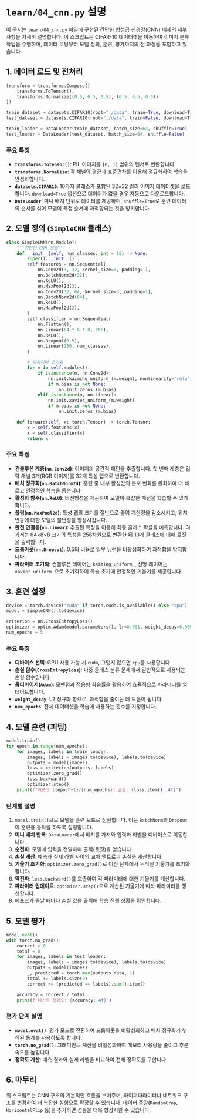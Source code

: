 # `learn/04_cnn.py` 설명

이 문서는 `learn/04_cnn.py` 파일에 구현된 간단한 합성곱 신경망(CNN) 예제의 세부 사항을 자세히 설명합니다. 이 스크립트는 CIFAR-10 데이터셋을 이용하여 이미지 분류 작업을 수행하며, 데이터 로딩부터 모델 정의, 훈련, 평가까지의 전 과정을 포함하고 있습니다.

## 1. 데이터 로드 및 전처리

```python
transform = transforms.Compose([
    transforms.ToTensor(),
    transforms.Normalize((0.5, 0.5, 0.5), (0.5, 0.5, 0.5))
])

train_dataset = datasets.CIFAR10(root="./data", train=True, download=True, transform=transform)
test_dataset = datasets.CIFAR10(root="./data", train=False, download=True, transform=transform)

train_loader = DataLoader(train_dataset, batch_size=64, shuffle=True)
test_loader = DataLoader(test_dataset, batch_size=64, shuffle=False)
```

### 주요 특징
- **`transforms.ToTensor()`**: PIL 이미지를 `[0, 1]` 범위의 텐서로 변환합니다.
- **`transforms.Normalize`**: 각 채널의 평균과 표준편차를 이용해 정규화하여 학습을 안정화합니다.
- **`datasets.CIFAR10`**: 10가지 클래스가 포함된 32×32 컬러 이미지 데이터셋을 로드합니다. `download=True` 옵션으로 데이터가 없을 경우 자동으로 다운로드합니다.
- **`DataLoader`**: 미니 배치 단위로 데이터를 제공하며, `shuffle=True`로 훈련 데이터의 순서를 섞어 모델이 특정 순서에 과적합되는 것을 방지합니다.

## 2. 모델 정의 (`SimpleCNN` 클래스)

```python
class SimpleCNN(nn.Module):
    """간단한 CNN 모델"""
    def __init__(self, num_classes: int = 10) -> None:
        super().__init__()
        self.features = nn.Sequential(
            nn.Conv2d(3, 32, kernel_size=3, padding=1),
            nn.BatchNorm2d(32),
            nn.ReLU(),
            nn.MaxPool2d(2),
            nn.Conv2d(32, 64, kernel_size=3, padding=1),
            nn.BatchNorm2d(64),
            nn.ReLU(),
            nn.MaxPool2d(2),
        )
        self.classifier = nn.Sequential(
            nn.Flatten(),
            nn.Linear(64 * 8 * 8, 256),
            nn.ReLU(),
            nn.Dropout(0.5),
            nn.Linear(256, num_classes),
        )

        # 파라미터 초기화
        for m in self.modules():
            if isinstance(m, nn.Conv2d):
                nn.init.kaiming_uniform_(m.weight, nonlinearity="relu")
                if m.bias is not None:
                    nn.init.zeros_(m.bias)
            elif isinstance(m, nn.Linear):
                nn.init.xavier_uniform_(m.weight)
                if m.bias is not None:
                    nn.init.zeros_(m.bias)

    def forward(self, x: torch.Tensor) -> torch.Tensor:
        x = self.features(x)
        x = self.classifier(x)
        return x
```

### 주요 특징
- **컨볼루션 계층(`nn.Conv2d`)**: 이미지의 공간적 패턴을 추출합니다. 첫 번째 계층은 입력 채널 3개(RGB 이미지)를 32개 특성 맵으로 변환합니다.
- **배치 정규화(`nn.BatchNorm2d`)**: 훈련 중 내부 활성값의 분포 변화를 완화하여 더 빠르고 안정적인 학습을 돕습니다.
- **활성화 함수(`nn.ReLU`)**: 비선형성을 제공하여 모델이 복잡한 패턴을 학습할 수 있게 합니다.
- **풀링(`nn.MaxPool2d`)**: 특성 맵의 크기를 절반으로 줄여 계산량을 감소시키고, 위치 변동에 대한 모델의 불변성을 향상시킵니다.
- **완전 연결층(`nn.Linear`)**: 추출된 특징을 이용해 최종 클래스 확률을 예측합니다. 여기서는 64×8×8 크기의 특성을 256차원으로 변환한 뒤 10개 클래스에 대해 로짓을 출력합니다.
- **드롭아웃(`nn.Dropout`)**: 0.5의 비율로 일부 뉴런을 비활성화하여 과적합을 방지합니다.
- **파라미터 초기화**: 컨볼루션 레이어는 `kaiming_uniform_`, 선형 레이어는 `xavier_uniform_`으로 초기화하여 학습 초기에 안정적인 기울기를 제공합니다.

## 3. 훈련 설정

```python
device = torch.device("cuda" if torch.cuda.is_available() else "cpu")
model = SimpleCNN().to(device)

criterion = nn.CrossEntropyLoss()
optimizer = optim.Adam(model.parameters(), lr=0.001, weight_decay=0.0001)
num_epochs = 5
```

### 주요 특징
- **디바이스 선택**: GPU 사용 가능 시 `cuda`, 그렇지 않으면 `cpu`를 사용합니다.
- **손실 함수(`CrossEntropyLoss`)**: 다중 클래스 분류 문제에서 일반적으로 사용되는 손실 함수입니다.
- **옵티마이저(`Adam`)**: 모멘텀과 적응형 학습률을 활용하여 효율적으로 파라미터를 업데이트합니다.
- **`weight_decay`**: L2 정규화 항으로, 과적합을 줄이는 데 도움이 됩니다.
- **`num_epochs`**: 전체 데이터셋을 학습에 사용하는 횟수를 지정합니다.

## 4. 모델 훈련 (피팅)

```python
model.train()
for epoch in range(num_epochs):
    for images, labels in train_loader:
        images, labels = images.to(device), labels.to(device)
        outputs = model(images)
        loss = criterion(outputs, labels)
        optimizer.zero_grad()
        loss.backward()
        optimizer.step()
    print(f"에포크 [{epoch+1}/{num_epochs}] 손실: {loss.item():.4f}")
```

### 단계별 설명
1. `model.train()`으로 모델을 훈련 모드로 전환합니다. 이는 `BatchNorm`과 `Dropout`이 훈련용 동작을 하도록 설정합니다.
2. **미니 배치 반복**: `DataLoader`에서 배치를 가져와 입력과 라벨을 디바이스로 이동합니다.
3. **순전파**: 모델에 입력을 전달하여 출력(로짓)을 얻습니다.
4. **손실 계산**: 예측과 실제 라벨 사이의 교차 엔트로피 손실을 계산합니다.
5. **기울기 초기화**: `optimizer.zero_grad()`로 이전 단계에서 누적된 기울기를 초기화합니다.
6. **역전파**: `loss.backward()`를 호출하여 각 파라미터에 대한 기울기를 계산합니다.
7. **파라미터 업데이트**: `optimizer.step()`으로 계산된 기울기에 따라 파라미터를 갱신합니다.
8. 에포크가 끝날 때마다 손실 값을 출력해 학습 진행 상황을 확인합니다.

## 5. 모델 평가

```python
model.eval()
with torch.no_grad():
    correct = 0
    total = 0
    for images, labels in test_loader:
        images, labels = images.to(device), labels.to(device)
        outputs = model(images)
        _, predicted = torch.max(outputs.data, 1)
        total += labels.size(0)
        correct += (predicted == labels).sum().item()

    accuracy = correct / total
    print(f"테스트 정확도: {accuracy:.4f}")
```

### 평가 단계 설명
- **`model.eval()`**: 평가 모드로 전환하여 드롭아웃을 비활성화하고 배치 정규화가 누적된 통계를 사용하도록 합니다.
- **`torch.no_grad()`**: 그래디언트 계산을 비활성화하여 메모리 사용량을 줄이고 추론 속도를 높입니다.
- **정확도 계산**: 예측 결과와 실제 라벨을 비교하여 전체 정확도를 구합니다.

## 6. 마무리

위 스크립트는 CNN 구조의 기본적인 흐름을 보여주며, 하이퍼파라미터나 네트워크 구조를 변경하여 더 복잡한 실험으로 확장할 수 있습니다. 데이터 증강(`RandomCrop`, `HorizontalFlip` 등)을 추가하면 성능을 더욱 향상시킬 수 있습니다.


